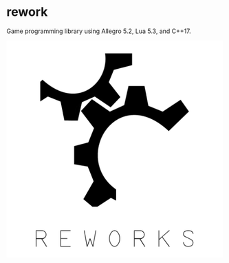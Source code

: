 # rework
Game programming library using Allegro 5.2, Lua 5.3, and C++17.

![rework](logo.png?raw=true "rework")